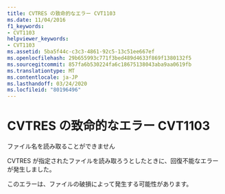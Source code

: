 ```yaml
---
title: CVTRES の致命的なエラー CVT1103
ms.date: 11/04/2016
f1_keywords:
- CVT1103
helpviewer_keywords:
- CVT1103
ms.assetid: 5ba5f44c-c3c3-4861-92c5-13c51ee667ef
ms.openlocfilehash: 29b655993c771f3bed489d4633f869f1380132f5
ms.sourcegitcommit: 857fa6b530224fa6c18675138043aba9aa0619fb
ms.translationtype: MT
ms.contentlocale: ja-JP
ms.lasthandoff: 03/24/2020
ms.locfileid: "80196496"
---
```

# <a name="cvtres-fatal-error-cvt1103"></a>CVTRES の致命的なエラー CVT1103

ファイル名を読み取ることができません

CVTRES が指定されたファイルを読み取ろうとしたときに、回復不能なエラーが発生しました。

このエラーは、ファイルの破損によって発生する可能性があります。
